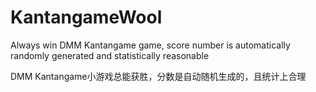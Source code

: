 # KantangameWool

Always win DMM Kantangame game, score number is automatically randomly generated and statistically reasonable

DMM Kantangame小游戏总能获胜，分数是自动随机生成的，且统计上合理
